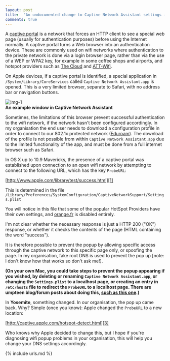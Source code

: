 ```yaml
---
layout: post
title:  "An undocumented change to Captive Network Assistant settings in OS X 10.10 Yosemite"
comments: true
---
```


A [captive portal] is a network that forces an HTTP client to see a special web page (usually for authentication purposes) before using the Internet normally. A captive portal turns a Web browser into an authentication device. These are commonly used on wifi networks where authentication to the private network is done via a login browser page, rather than via the use of a WEP or WPA2 key, for example in some coffee shops and airports, and hotspot providers such as [The Cloud] and [ATT-Wifi].

On Apple devices, if a captive portal is identified, a special application in `/System/Library/CoreServices` called `Captive Network Assistant.app` is opened. This is a very limited browser, separate to Safari, with no address bar or navigation buttons.

![img-1]  
**An example window in Captive Network Assistant**

Sometimes, the limitations of this browser prevent successful authentication to the wifi network, if the network hasn't been configured accordingly. In my organisation the end user needs to download a configuration profile in order to connect to our 802.1x protected network ([Eduroam]). The download of the profile is not possible from within `Captive Network Assistant.app` due to the limited functionality of the app, and must be done from a full internet browser such as Safari.

In OS X up to 10.9 Mavericks, the presence of a captive portal was established upon connection to an open wifi network by attempting to connect to the following URL, which has the key `ProbeURL`:

[http://www.apple.com/library/test/success.html][1]

This is determined in the file `/Library/Preferences/SystemConfiguration/CaptiveNetworkSupport/Settings.plist`

You will notice in this file that some of the popular HotSpot Providers have their own settings, and [orange.fr] is disabled entirely.

I'm not clear whether the necessary response is just a HTTP 200 ("OK") response, or whether it checks the contents of the page (HTML containing the word "success").

It is therefore possible to prevent the popup by allowing specific access through the captive network to this specific page only, or spoofing the page. In my organisation, fake root DNS is used to prevent the pop up [note: I don't know how that works so don't ask me!].

**(On your own Mac, you could take steps to prevent the popup appearing if you wished, by deleting or renaming `Captive Network Assistant.app`, or changing the `Settings.plist` to a localhost page, or creating an entry in `/etc/hosts` file to redirect the `ProbeURL` to a localhost page. There are umpteen blog/forum posts about doing this, [such as this one][2].)**

In **Yosemite**, something changed. In our organisation, the pop up came back. Why? Simple (once you know): Apple changed the `ProbeURL` to a new location:

[http://captive.apple.com/hotspot-detect.html][3]

Who knows why Apple decided to change this, but I hope if you're diagnosing wifi popup problems in your organisation, this will help you change your DNS settings accordingly.

[captive portal]: http://en.wikipedia.org/wiki/Captive_portal
[The Cloud]: http://www.thecloud.net
[ATT-Wifi]: http://www.att.com/gen/general?pid=5949
[Eduroam]: https://www.eduroam.org
[orange.fr]: http://www.orange.fr
[1]: http://www.apple.com/library/test/success.html
[2]: http://apple.stackexchange.com/questions/45418/how-to-automatically-login-to-captive-portals-on-os-x
[3]: http://captive.apple.com/hotspot-detect.html

[img-1]: https://www.freewave.at/wp-content/uploads/2014/08/littlesnitch_3.jpg

{% include urls.md %}

